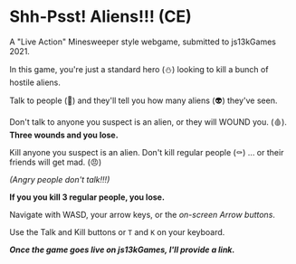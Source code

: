 # Shh-Psst! Aliens!!! (CE)

A "Live Action" Minesweeper style webgame, submitted to js13kGames 2021.

In this game, you're just a standard hero (⛄) looking to kill a bunch of hostile aliens.

Talk to people (🙍) and they'll tell you
how many aliens (👽) they've seen.

Don't talk to anyone you suspect is an alien,
or they will WOUND you. (🩸).
<b>Three wounds and you lose.</b>

Kill anyone you suspect is an alien.
Don't kill regular people (⚰️)
... or their friends will get mad. (😠)

<i>(Angry people don't talk!!!)</i>

<b>If you you kill 3 regular people, you lose.</b>

Navigate with WASD, your arrow keys,
or the <i>on-screen Arrow buttons</i>.

Use the Talk and Kill buttons or `T` and `K`
on your keyboard.

***Once the game goes live on js13kGames, I'll provide a link.***

